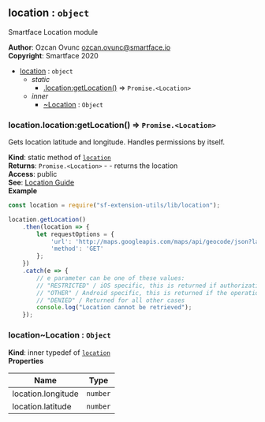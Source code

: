 <a name="module_location"></a>

## location : <code>object</code>
Smartface Location module

**Author**: Ozcan Ovunc <ozcan.ovunc@smartface.io>  
**Copyright**: Smartface 2020  

* [location](#module_location) : <code>object</code>
    * _static_
        * [.location:getLocation()](#module_location.location_getLocation) ⇒ <code>Promise.&lt;Location&gt;</code>
    * _inner_
        * [~Location](#module_location..Location) : <code>Object</code>

<a name="module_location.location_getLocation"></a>

### location.location:getLocation() ⇒ <code>Promise.&lt;Location&gt;</code>
Gets location latitude and longitude. Handles permissions by itself.

**Kind**: static method of [<code>location</code>](#module_location)  
**Returns**: <code>Promise.&lt;Location&gt;</code> - - returns the location  
**Access**: public  
**See**: [Location Guide](https://developer.smartface.io/docs/location)  
**Example**  
```js
const location = require("sf-extension-utils/lib/location");

location.getLocation()
    .then(location => {
        let requestOptions = {
            'url': 'http://maps.googleapis.com/maps/api/geocode/json?latlng=' + location.latitude + ',' + location.longitude + '&sensor=true',
            'method': 'GET'
        };
    })
    .catch(e => {
        // e parameter can be one of these values:
        // "RESTRICTED" / iOS specific, this is returned if authorization status is Location.iOS.AuthorizationStatus.RESTRICTED
        // "OTHER" / Android specific, this is returned if the operation failed with no more detailed information
        // "DENIED" / Returned for all other cases
        console.log("Location cannot be retrieved");
    });
```
<a name="module_location..Location"></a>

### location~Location : <code>Object</code>
**Kind**: inner typedef of [<code>location</code>](#module_location)  
**Properties**

| Name | Type |
| --- | --- |
| location.longitude | <code>number</code> | 
| location.latitude | <code>number</code> | 


